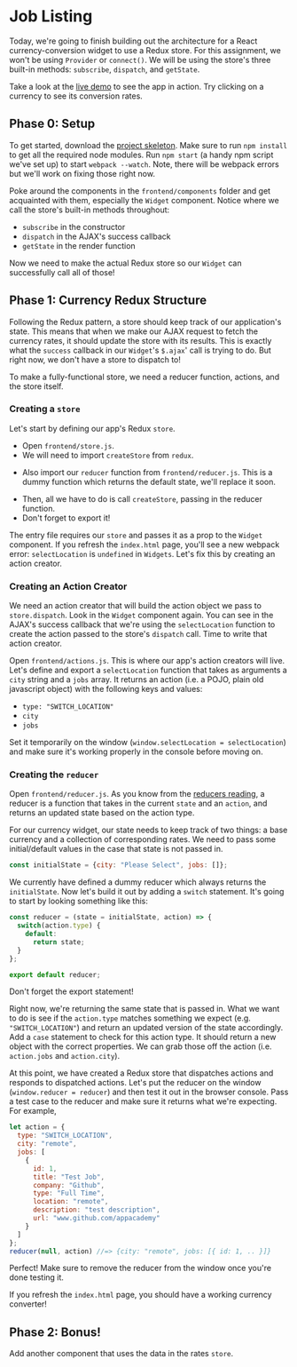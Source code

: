 # Job Listing

Today, we're going to finish building out the architecture for a React
currency-conversion widget to use a Redux store. For this assignment, we won't
be using `Provider` or `connect()`. We will be using the store's three built-in
methods: `subscribe`, `dispatch`, and `getState`.

Take a look at the [live demo][live-demo] to see the app in action.  Try
clicking on a currency to see its conversion rates.

[live-demo]: https://appacademy.github.io/curriculum/currency_demo/

## Phase 0: Setup

To get started, download the [project skeleton][currency-skeleton].  Make sure to
run `npm install` to get all the required node modules. Run `npm start` (a handy npm script we've set up) to start `webpack --watch`. Note, there will
 be webpack errors but we'll work on fixing those right now.

[currency-skeleton]: ./skeleton.zip?raw=true

Poke around the components in the `frontend/components` folder and get
acquainted with them, especially the `Widget` component. Notice where we call
the store's built-in methods throughout:

- `subscribe` in the constructor
- `dispatch` in the AJAX's success callback
- `getState` in the render function

Now we need to make the actual Redux store so our `Widget` can successfully call all of those!

## Phase 1: Currency Redux Structure

Following the Redux pattern, a store should keep track of our application's
state. This means that when we make our AJAX request to fetch the currency
rates, it should update the store with its results. This is exactly what the
`success` callback in our `Widget`'s `$.ajax`' call is trying to do. But right
now, we don't have a store to dispatch to!

To make a fully-functional store, we need a reducer function, actions, and the
store itself.

### Creating a `store`

Let's start by defining our app's Redux `store`.

+ Open `frontend/store.js`.
+ We will need to import `createStore` from `redux`.
* Also import our `reducer` function from `frontend/reducer.js`. This is a dummy function which returns the default state, we'll replace it soon.
+ Then, all we have to do is call `createStore`, passing in the reducer function.
+ Don't forget to export it!

The entry file requires our `store` and passes it as a prop to the `Widget`
component. If you refresh the `index.html` page, you'll see a new webpack error:
`selectLocation` is `undefined` in `Widgets`. Let's fix this by creating an
action creator.

### Creating an Action Creator

We need an action creator that will build the action object we pass to
`store.dispatch`. Look in the `Widget` component again. You can see in the
AJAX's success callback that we're using the `selectLocation` function to create
the action passed to the store's `dispatch` call. Time to write that action
creator.

Open `frontend/actions.js`. This is where our app's action creators will live.
Let's define and export a `selectLocation` function that takes as arguments a
`city` string and a `jobs` array. It returns an action (i.e. a POJO, plain old javascript object) with the following keys and values:

- `type: "SWITCH_LOCATION"`
- `city`
- `jobs`

Set it temporarily on the window (`window.selectLocation = selectLocation`) and
make sure it's working properly in the console before moving on.

### Creating the `reducer`

Open `frontend/reducer.js`. As you know from the [reducers reading][reducers-reading], a reducer is a function that takes in the current `state` and an `action`, and returns an updated state based on the action type.

[reducers-reading]: ../../readings/reducers.md

For our currency widget, our state needs to keep track of two things: a base currency and a collection of corresponding rates. We need to pass some initial/default values in the case that state is not passed in.

```js
const initialState = {city: "Please Select", jobs: []};
```

We currently have defined a dummy reducer which always returns the `initialState`. Now let's build it out by adding a `switch` statement. It's going to start by looking something like this:

```js
const reducer = (state = initialState, action) => {  
  switch(action.type) {
    default:
      return state;
  }
};

export default reducer;
```

Don't forget the export statement!

Right now, we're returning the same state that is passed in. What we want to do is see if the `action.type` matches something we expect (e.g. `"SWITCH_LOCATION"`) and return an updated version of the state accordingly. Add a `case` statement to check for this action type. It should return a new object with the correct properties. We can grab those off the action (i.e. `action.jobs` and `action.city`).

At this point, we have created a Redux store that dispatches actions and responds to dispatched actions. Let's put the reducer on the window (`window.reducer = reducer`) and then test it out in the browser console. Pass a test case to the reducer and make sure it returns what we're expecting. For example,

```js
let action = {
  type: "SWITCH_LOCATION",
  city: "remote",
  jobs: [
    {
      id: 1,
      title: "Test Job",
      company: "Github",
      type: "Full Time",
      location: "remote",
      description: "test description",
      url: "www.github.com/appacademy"
    }
  ]
};
reducer(null, action) //=> {city: "remote", jobs: [{ id: 1, .. }]}
```

Perfect! Make sure to remove the reducer from the window once you're done testing it.

If you refresh the `index.html` page, you should have a working currency converter!

## Phase 2: Bonus!

Add another component that uses the data in the rates `store`.
